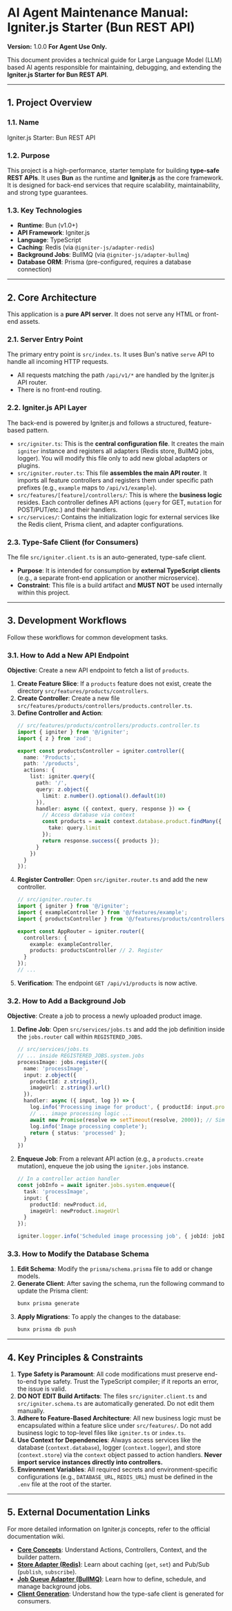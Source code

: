 # AI Agent Maintenance Manual: Igniter.js Starter (Bun REST API)

**Version:** 1.0.0
**For Agent Use Only.**

This document provides a technical guide for Large Language Model (LLM) based AI agents responsible for maintaining, debugging, and extending the **Igniter.js Starter for Bun REST API**.

---

## 1. Project Overview

### 1.1. Name
Igniter.js Starter: Bun REST API

### 1.2. Purpose
This project is a high-performance, starter template for building **type-safe REST APIs**. It uses **Bun** as the runtime and **Igniter.js** as the core framework. It is designed for back-end services that require scalability, maintainability, and strong type guarantees.

### 1.3. Key Technologies
-   **Runtime**: Bun (v1.0+)
-   **API Framework**: Igniter.js
-   **Language**: TypeScript
-   **Caching**: Redis (via `@igniter-js/adapter-redis`)
-   **Background Jobs**: BullMQ (via `@igniter-js/adapter-bullmq`)
-   **Database ORM**: Prisma (pre-configured, requires a database connection)

---

## 2. Core Architecture

This application is a **pure API server**. It does not serve any HTML or front-end assets.

### 2.1. Server Entry Point
The primary entry point is `src/index.ts`. It uses Bun's native `serve` API to handle all incoming HTTP requests.
-   All requests matching the path `/api/v1/*` are handled by the Igniter.js API router.
-   There is no front-end routing.

### 2.2. Igniter.js API Layer
The back-end is powered by Igniter.js and follows a structured, feature-based pattern.

-   `src/igniter.ts`: This is the **central configuration file**. It creates the main `igniter` instance and registers all adapters (Redis store, BullMQ jobs, logger). You will modify this file only to add new global adapters or plugins.
-   `src/igniter.router.ts`: This file **assembles the main API router**. It imports all feature controllers and registers them under specific path prefixes (e.g., `example` maps to `/api/v1/example`).
-   `src/features/[feature]/controllers/`: This is where the **business logic** resides. Each controller defines API actions (`query` for GET, `mutation` for POST/PUT/etc.) and their handlers.
-   `src/services/`: Contains the initialization logic for external services like the Redis client, Prisma client, and adapter configurations.

### 2.3. Type-Safe Client (for Consumers)
The file `src/igniter.client.ts` is an auto-generated, type-safe client.
-   **Purpose**: It is intended for consumption by **external TypeScript clients** (e.g., a separate front-end application or another microservice).
-   **Constraint**: This file is a build artifact and **MUST NOT** be used internally within this project.

---

## 3. Development Workflows

Follow these workflows for common development tasks.

### 3.1. How to Add a New API Endpoint

**Objective**: Create a new API endpoint to fetch a list of `products`.

1.  **Create Feature Slice**: If a `products` feature does not exist, create the directory `src/features/products/controllers`.
2.  **Create Controller**: Create a new file `src/features/products/controllers/products.controller.ts`.
3.  **Define Controller and Action**:
    ```typescript
    // src/features/products/controllers/products.controller.ts
    import { igniter } from '@/igniter';
    import { z } from 'zod';

    export const productsController = igniter.controller({
      name: 'Products',
      path: '/products',
      actions: {
        list: igniter.query({
          path: '/',
          query: z.object({
            limit: z.number().optional().default(10)
          }),
          handler: async ({ context, query, response }) => {
            // Access database via context
            const products = await context.database.product.findMany({
              take: query.limit
            });
            return response.success({ products });
          }
        })
      }
    });
    ```
4.  **Register Controller**: Open `src/igniter.router.ts` and add the new controller.
    ```typescript
    // src/igniter.router.ts
    import { igniter } from '@/igniter';
    import { exampleController } from '@/features/example';
    import { productsController } from '@/features/products/controllers/products.controller'; // 1. Import

    export const AppRouter = igniter.router({
      controllers: {
        example: exampleController,
        products: productsController // 2. Register
      }
    });
    // ...
    ```
5.  **Verification**: The endpoint `GET /api/v1/products` is now active.

### 3.2. How to Add a Background Job

**Objective**: Create a job to process a newly uploaded product image.

1.  **Define Job**: Open `src/services/jobs.ts` and add the job definition inside the `jobs.router` call within `REGISTERED_JOBS`.
    ```typescript
    // src/services/jobs.ts
    // ... inside REGISTERED_JOBS.system.jobs
    processImage: jobs.register({
      name: 'processImage',
      input: z.object({
        productId: z.string(),
        imageUrl: z.string().url()
      }),
      handler: async ({ input, log }) => {
        log.info('Processing image for product', { productId: input.productId });
        // ... image processing logic ...
        await new Promise(resolve => setTimeout(resolve, 2000)); // Simulate work
        log.info('Image processing complete');
        return { status: 'processed' };
      }
    })
    ```
2.  **Enqueue Job**: From a relevant API action (e.g., a `products.create` mutation), enqueue the job using the `igniter.jobs` instance.
    ```typescript
    // In a controller action handler
    const jobInfo = await igniter.jobs.system.enqueue({
      task: 'processImage',
      input: {
        productId: newProduct.id,
        imageUrl: newProduct.imageUrl
      }
    });

    igniter.logger.info('Scheduled image processing job', { jobId: jobInfo.id });
    ```

### 3.3. How to Modify the Database Schema

1.  **Edit Schema**: Modify the `prisma/schema.prisma` file to add or change models.
2.  **Generate Client**: After saving the schema, run the following command to update the Prisma client:
    ```bash
    bunx prisma generate
    ```
3.  **Apply Migrations**: To apply the changes to the database:
    ```bash
    bunx prisma db push
    ```

---

## 4. Key Principles & Constraints

1.  **Type Safety is Paramount**: All code modifications must preserve end-to-end type safety. Trust the TypeScript compiler; if it reports an error, the issue is valid.
2.  **DO NOT EDIT Build Artifacts**: The files `src/igniter.client.ts` and `src/igniter.schema.ts` are automatically generated. Do not edit them manually.
3.  **Adhere to Feature-Based Architecture**: All new business logic must be encapsulated within a feature slice under `src/features/`. Do not add business logic to top-level files like `igniter.ts` or `index.ts`.
4.  **Use Context for Dependencies**: Always access services like the database (`context.database`), logger (`context.logger`), and store (`context.store`) via the `context` object passed to action handlers. **Never import service instances directly into controllers.**
5.  **Environment Variables**: All required secrets and environment-specific configurations (e.g., `DATABASE_URL`, `REDIS_URL`) must be defined in the `.env` file at the root of the starter.

---

## 5. External Documentation Links

For more detailed information on Igniter.js concepts, refer to the official documentation wiki.

-   **[Core Concepts](https://github.com/felipebarcelospro/igniter-js/wiki/Core-Concepts)**: Understand Actions, Controllers, Context, and the builder pattern.
-   **[Store Adapter (Redis)](https://github.com/felipebarcelospro/igniter-js/wiki/Store-Adapter)**: Learn about caching (`get`, `set`) and Pub/Sub (`publish`, `subscribe`).
-   **[Job Queue Adapter (BullMQ)](https://github.com/felipebarcelospro/igniter-js/wiki/Job-Queue-Adapter)**: Learn how to define, schedule, and manage background jobs.
-   **[Client Generation](https://github.com/felipebarcelospro/igniter-js/wiki/Client-Generation)**: Understand how the type-safe client is generated for consumers.